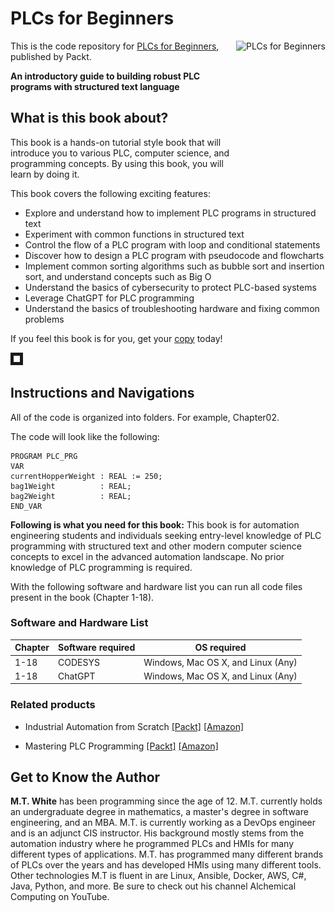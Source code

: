 # PLCs for Beginners

<a href="https://www.packtpub.com/product/plcs-for-beginners/9781803230931?utm_source=github&utm_medium=repository&utm_campaign=9781803230931"><img src="https://content.packt.com/_/image/original/B21673/cover_image_large.jpg" alt="PLCs for Beginners" height="256px" align="right"></a>

This is the code repository for [PLCs for Beginners](https://www.packtpub.com/product/plcs-for-beginners/9781803230931?utm_source=github&utm_medium=repository&utm_campaign=9781803230931), published by Packt.

**An introductory guide to building robust PLC programs with structured text language**

## What is this book about?
This book is a hands-on tutorial style book that will introduce you to various PLC, computer science, and programming concepts. By using this book, you will learn by doing it.

This book covers the following exciting features:
* Explore and understand how to implement PLC programs in structured text
* Experiment with common functions in structured text
* Control the flow of a PLC program with loop and conditional statements
* Discover how to design a PLC program with pseudocode and flowcharts
* Implement common sorting algorithms such as bubble sort and insertion sort, and understand concepts such as Big O
* Understand the basics of cybersecurity to protect PLC-based systems
* Leverage ChatGPT for PLC programming
* Understand the basics of troubleshooting hardware and fixing common problems

If you feel this book is for you, get your [copy](https://www.amazon.com/dp/1803230932) today!

<a href="https://www.packtpub.com/?utm_source=github&utm_medium=banner&utm_campaign=GitHubBanner"><img src="https://raw.githubusercontent.com/PacktPublishing/GitHub/master/GitHub.png" 
alt="https://www.packtpub.com/" border="5" /></a>

## Instructions and Navigations
All of the code is organized into folders. For example, Chapter02.

The code will look like the following:
```
PROGRAM PLC_PRG
VAR
currentHopperWeight : REAL := 250;
bag1Weight          : REAL;
bag2Weight          : REAL;
END_VAR

```

**Following is what you need for this book:**
This book is for automation engineering students and individuals seeking entry-level knowledge of PLC programming with structured text and other modern computer science concepts to excel in the advanced automation landscape. No prior knowledge of PLC programming is required.

With the following software and hardware list you can run all code files present in the book (Chapter 1-18).
### Software and Hardware List
| Chapter | Software required | OS required |
| -------- | ------------------------------------ | ----------------------------------- |
| 1-18 | CODESYS | Windows, Mac OS X, and Linux (Any) |
| 1-18 | ChatGPT | Windows, Mac OS X, and Linux (Any) |

### Related products
*  Industrial Automation from Scratch [[Packt]](https://www.packtpub.com/product/industrial-automation-from-scratch/9781800569386?utm_source=github&utm_medium=repository&utm_campaign=9781800569386) [[Amazon]](https://www.amazon.com/dp/1800569386)

*  Mastering PLC Programming [[Packt]](https://www.packtpub.com/product/mastering-plc-programming/9781804612880?utm_source=github&utm_medium=repository&utm_campaign=9781804612880) [[Amazon]](https://www.amazon.com/dp/180461288X)


## Get to Know the Author
**M.T. White**
has been programming since the age of 12. M.T. currently holds an undergraduate degree in mathematics, a master's degree in software engineering, and an MBA. M.T. is currently working as a DevOps engineer and is an adjunct CIS instructor. His background mostly stems from the automation industry where he programmed PLCs and HMIs for many different types of applications. M.T. has programmed many different brands of PLCs over the years and has developed HMIs using many different tools. Other technologies M.T is fluent in are Linux, Ansible, Docker, AWS, C#, Java, Python, and more. Be sure to check out his channel Alchemical Computing on YouTube.
